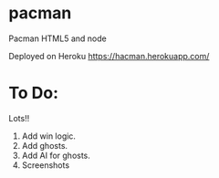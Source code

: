 pacman
======

Pacman HTML5 and node

Deployed on Heroku https://hacman.herokuapp.com/

To Do:
=====

Lots!!
1. Add win logic.
2. Add ghosts.
3. Add AI for ghosts.
4. Screenshots